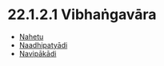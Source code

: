 

# 22.1.2.1 Vibhaṅgavāra

* [Nahetu](22.1.2.1/Nahetu.md)
* [Naadhipatyādi](22.1.2.1/Naadhipatyadi.md)
* [Navipākādi](22.1.2.1/Navipakadi.md)



